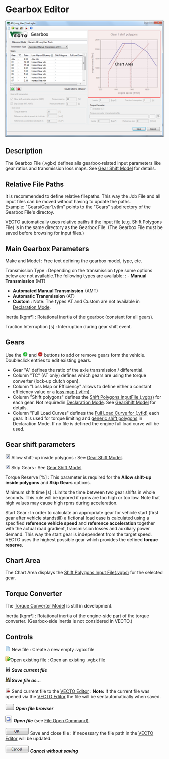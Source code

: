 Gearbox Editor
==============


![](pics/GBX-Editor.svg)


Description
-----------


The Gearbox File (.vgbx) defines alls gearbox-related input parameters like gear ratios and transmission loss maps. See [Gear Shift Model](../general/Shift.html) for details.


Relative File Paths
------------------


It is recommended to define relative filepaths. This way the Job File and all input files can be moved without having to update the paths. \
Example: "Gears\\Gear1.vtlm" points to the "Gears" subdirectory of the Gearbox File's directoy.

VECTO automatically uses relative paths if the input file (e.g. Shift Polygons File) is in the same directory as the Gearbox File. (The Gearbox File must be saved before browsing for input files.)


Main Gearbox Parameters
-----------------------


Make and Model
:   Free text defining the gearbox model, type, etc.


Transmission Type
:   Depending on the transmission type some options below are not available.The following types are available:
:   -   **Manual Transmission** (MT)
-   **Automated Manual Transmission** (AMT)
-   **Automatic Transmission** (AT)
-   **Custom**
:	Note: The types AT and Custom are not available in [Declaration Mode](../general/calc_Declaration.html).


Inertia \[kgm²\]
:   Rotational inertia of the gearbox (constant for all gears).


Traction Interruption \[s\]
:   Interruption during gear shift event.


Gears
-----


Use the ![add](../pics/icons/plus-circle-icon.png) and ![remove](../pics/icons/minus-circle-icon.png) buttons to add or remove gears form the vehicle. Doubleclick entries to edit existing gears.

-   Gear "A" defines the ratio of the axle transmission / differential.
-   Column "TC" (AT only) defines which gears are using the torque converter (lock-up clutch open).
-   Column "Loss Map or Efficiency" allows to define either a constant efficiency value or a [loss map (.vtlm)](../fileformat/VTLM.html).
-   Column "Shift polygons" defines the [Shift Polygons InputFile (.vgbs)](../fileformat/VGBS.html) for each gear. Not requiredin [Declaration Mode](../general/calc_Declaration.html). See [GearShift Model](../general/Shift.html) for details.
-	Column "Full Load Curves" defines the [Full Load Curve for (.vfld)](../fileformat/VFLD.html) each gear. It is used for torque limiting and [generic shift polygons](../general/Shift.html) in Declaration Mode. If no file is defined the engine full load curve will be used. 


Gear shift parameters
---------------------


![](../pics/misc/checkbox.png) Allow shift-up inside polygons
:   See [Gear Shift Model](../general/Shift.html).

![](../pics/misc/checkbox.png) Skip Gears
:   See [Gear Shift Model](../general/Shift.html).


Torque Reserve \[%\]
:   This parameter is required for the **Allow shift-up inside polygons** and **Skip Gears** options.


Minimum shift time \[s\]
:   Limits the time between two gear shifts in whole seconds. This rule will be ignored if rpms are too high or too low. Note that high values may cause high rpms during acceleration.


Start Gear
:   In order to calculate an appropriate gear for vehicle start (first gear after vehicle standstill) a fictional load case is calculated using a specified **reference vehicle speed** and **reference acceleration** together with the actual road gradient, transmission losses and auxiliary power demand. This way the start gear is independent from the target speed. VECTO uses the highest possible gear which provides the defined **torque reserve**.


Chart Area
----------


The Chart Area displays the [Shift Polygons Input File(.vgbs)](../fileformat/VGBS.html) for the selected gear.


Torque Converter
----------------


The [Torque Converter Model](../general/TC.html) is still in development.

Inertia \[kgm²\]
:   Rotational inertia of the engine-side part of the torque converter.
(Gearbox-side inertia is not considered in VECTO.)


Controls
--------


![](../pics/icons/blue-document-icon.png) New file
:   Create a new empty .vgbx file

![open](../pics/icons/Open-icon.png)Open existing file
:   Open an existing .vgbx file


![save](../pics/icons/Actions-document-save-icon.png) ***Save current file***

![SaveAs](../pics/icons/Actions-document-save-as-icon.png) ***Save file as...***

![sendto](../pics/icons/export-icon.png) Send current file to the [VECTO Editor](VECTO-Editor.html)
:   **Note:** If the current file was opened via the [VECTO Editor](VECTO-Editor.html) the file will be sentautomatically when saved.


![](../pics/misc/browse.png) ***Open file browser***

![](../pics/misc/OpenFile.PNG) ***Open file*** (see [File Open Command)](settings.html#opencmd).

![OK](../pics/misc/OK.png) Save and close file
:   If necessary the file path in the [VECTO Editor](VECTO-Editor.html) will
be updated.


![Cancel](../pics/misc/Cancel.png) ***Cancel without saving***
